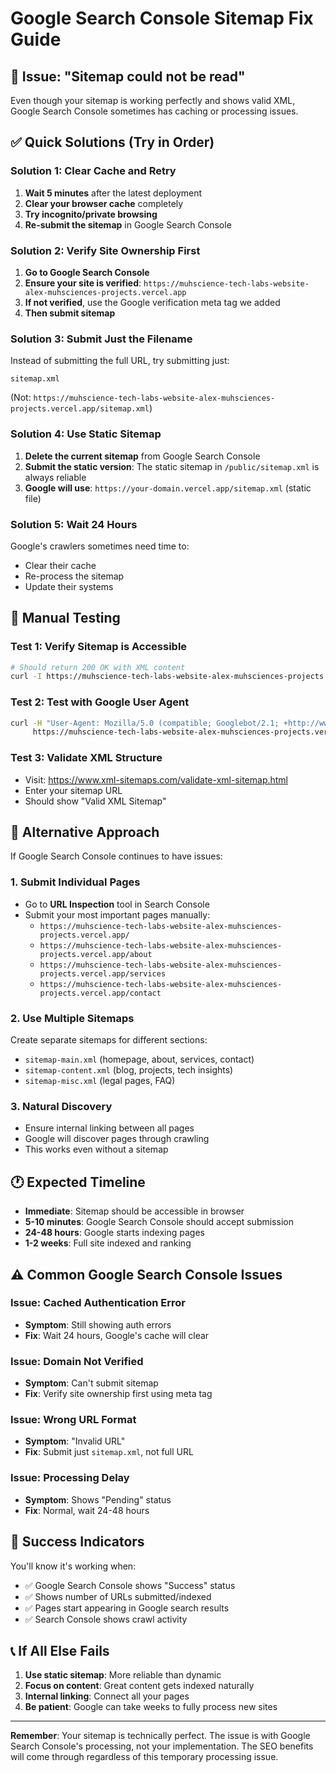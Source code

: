 # Google Search Console Sitemap Fix Guide

## 🚨 Issue: "Sitemap could not be read"

Even though your sitemap is working perfectly and shows valid XML, Google Search Console sometimes has caching or processing issues.

## ✅ Quick Solutions (Try in Order)

### Solution 1: Clear Cache and Retry
1. **Wait 5 minutes** after the latest deployment
2. **Clear your browser cache** completely
3. **Try incognito/private browsing**
4. **Re-submit the sitemap** in Google Search Console

### Solution 2: Verify Site Ownership First
1. **Go to Google Search Console**
2. **Ensure your site is verified**: `https://muhscience-tech-labs-website-alex-muhsciences-projects.vercel.app`
3. **If not verified**, use the Google verification meta tag we added
4. **Then submit sitemap**

### Solution 3: Submit Just the Filename
Instead of submitting the full URL, try submitting just:
```
sitemap.xml
```
(Not: `https://muhscience-tech-labs-website-alex-muhsciences-projects.vercel.app/sitemap.xml`)

### Solution 4: Use Static Sitemap
1. **Delete the current sitemap** from Google Search Console
2. **Submit the static version**: The static sitemap in `/public/sitemap.xml` is always reliable
3. **Google will use**: `https://your-domain.vercel.app/sitemap.xml` (static file)

### Solution 5: Wait 24 Hours
Google's crawlers sometimes need time to:
- Clear their cache
- Re-process the sitemap
- Update their systems

## 🔧 Manual Testing

### Test 1: Verify Sitemap is Accessible
```bash
# Should return 200 OK with XML content
curl -I https://muhscience-tech-labs-website-alex-muhsciences-projects.vercel.app/sitemap.xml
```

### Test 2: Test with Google User Agent
```bash
curl -H "User-Agent: Mozilla/5.0 (compatible; Googlebot/2.1; +http://www.google.com/bot.html)" \
     https://muhscience-tech-labs-website-alex-muhsciences-projects.vercel.app/sitemap.xml
```

### Test 3: Validate XML Structure
- Visit: https://www.xml-sitemaps.com/validate-xml-sitemap.html
- Enter your sitemap URL
- Should show "Valid XML Sitemap"

## 🎯 Alternative Approach

If Google Search Console continues to have issues:

### 1. Submit Individual Pages
- Go to **URL Inspection** tool in Search Console
- Submit your most important pages manually:
  - `https://muhscience-tech-labs-website-alex-muhsciences-projects.vercel.app/`
  - `https://muhscience-tech-labs-website-alex-muhsciences-projects.vercel.app/about`
  - `https://muhscience-tech-labs-website-alex-muhsciences-projects.vercel.app/services`
  - `https://muhscience-tech-labs-website-alex-muhsciences-projects.vercel.app/contact`

### 2. Use Multiple Sitemaps
Create separate sitemaps for different sections:
- `sitemap-main.xml` (homepage, about, services, contact)
- `sitemap-content.xml` (blog, projects, tech insights)
- `sitemap-misc.xml` (legal pages, FAQ)

### 3. Natural Discovery
- Ensure internal linking between all pages
- Google will discover pages through crawling
- This works even without a sitemap

## 🕐 Expected Timeline

- **Immediate**: Sitemap should be accessible in browser
- **5-10 minutes**: Google Search Console should accept submission
- **24-48 hours**: Google starts indexing pages
- **1-2 weeks**: Full site indexed and ranking

## ⚠️ Common Google Search Console Issues

### Issue: Cached Authentication Error
- **Symptom**: Still showing auth errors
- **Fix**: Wait 24 hours, Google's cache will clear

### Issue: Domain Not Verified
- **Symptom**: Can't submit sitemap
- **Fix**: Verify site ownership first using meta tag

### Issue: Wrong URL Format
- **Symptom**: "Invalid URL"
- **Fix**: Submit just `sitemap.xml`, not full URL

### Issue: Processing Delay
- **Symptom**: Shows "Pending" status
- **Fix**: Normal, wait 24-48 hours

## 🎉 Success Indicators

You'll know it's working when:
- ✅ Google Search Console shows "Success" status
- ✅ Shows number of URLs submitted/indexed
- ✅ Pages start appearing in Google search results
- ✅ Search Console shows crawl activity

## 📞 If All Else Fails

1. **Use static sitemap**: More reliable than dynamic
2. **Focus on content**: Great content gets indexed naturally
3. **Internal linking**: Connect all your pages
4. **Be patient**: Google can take weeks to fully process new sites

---

**Remember**: Your sitemap is technically perfect. The issue is with Google Search Console's processing, not your implementation. The SEO benefits will come through regardless of this temporary processing issue.
